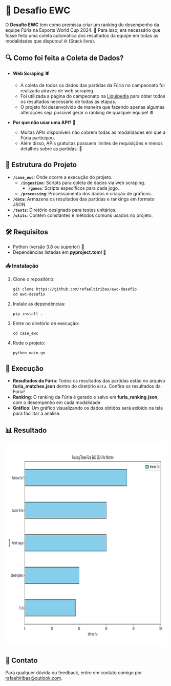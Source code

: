 # 🎯 Desafio EWC

O **Desafio EWC** tem como premissa criar um ranking do desempenho da equipe Fúria na Esports World Cup 2024. 🚀 Para isso, era necessário que fosse feita uma coleta automática dos resultados da equipe em todas as modalidades que disputou! 🌐 (Stack livre).

## 🔍 Como foi feita a Coleta de Dados?

- **Web Scraping** 🕷️
  - A coleta de todos os dados das partidas da Fúria no campeonato foi realizada através de web scraping.
  - Foi utilizada a página do campeonato na [Liquipedia](https://liquipedia.net/esports/Esports_World_Cup/2024) para obter todos os resultados necessário de todas as etapas.
  - O projeto foi desenvolvido de maneira que fazendo apenas algumas alterações seja possível gerar o ranking de qualquer equipe! ⚙️

- **Por que não usar uma API?** 🤔
  - Muitas APIs disponíveis não cobrem todas as modalidades em que a Fúria participou.
  - Além disso, APIs gratuitas possuem limites de requisições e menos detalhes sobre as partidas. 🚫

## 📂 Estrutura do Projeto

- **`/case_ewc`**: Onde ocorre a execução do projeto.
  - **`/ingestion`**: Scripts para coleta de dados via web scraping.
    - **`/games`**: Scripts específicos para cada jogo.
  - **`/processing`**: Processamento dos dados e criação de gráficos.
- **`/data`**: Armazena os resultados das partidas e rankings em formato JSON.
- **`/tests`**: Diretório designado para testes unitários.
- **`/utils`**: Contém constantes e métodos comuns usados no projeto.

## 🛠️ Requisitos

- Python (versão 3.8 ou superior) 🐍
- Dependências listadas em **pyproject.toml** 📜

### 📥 Instalação

1. Clone o repositório:

   ```
   git clone https://github.com/rafaeltiribas/ewc-desafio
   cd ewc-desafio
   ```

2. Instale as dependências:

   ```
   pip install .
   ```

3. Entre no diretório de execução:

   ```
   cd case_ewc
   ```

4. Rode o projeto:

   ```
   python main.go
   ```

## 🚀 Execução

- **Resultados da Fúria**: Todos os resultados das partidas estão no arquivo **furia_matches.json** dentro do diretório `data`. Confira os resultados da Fúria!
- **Ranking**: O ranking da Fúria é gerado e salvo em **furia_ranking.json**, com o desempenho em cada modalidade.
- **Gráfico**: Um gráfico visualizando os dados obtidos será exibido na tela para facilitar a análise.

## 📊 Resultado

<p align="center">
  <img src="chart.png" width="700" height="635" alt="QR Code to join Limos"/>
</p>

## 📧 Contato

Para qualquer dúvida ou feedback, entre em contato comigo por [rafaeltiribas@outlook.com](mailto:rafaeltiribas@outlook.com).

